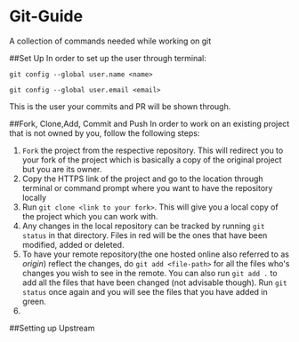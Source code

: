 # Git-Guide
A collection of commands needed while working on git

##Set Up
In order to set up the user through terminal:

`git config --global user.name <name>` 

`git config --global user.email <email>` 

This is the user your commits and PR will be shown through.

##Fork, Clone,Add, Commit and Push
In order to work on an existing project that is not owned by you, follow the following steps:

1. `Fork` the project from the respective repository. This will redirect you to your fork of the project which is basically a copy of the original project but you are its owner.
2. Copy the HTTPS link of the project and go to the location through terminal or command prompt where you want to have the repository locally
3. Run `git clone <link to your fork>`. This will give you a local copy of the project which you can work with.
4. Any changes in the local repository can be tracked by running `git status` in that directory. Files in red will be the ones that have been modified, added or deleted.
5. To have your remote repository(the one hosted online also referred to as *origin*) reflect the changes, do `git add <file-path>` for all the files who's changes you wish to see in the remote. You can also run `git add .` to add all the files that have been changed (not advisable though). Run `git status` once again and you will see the files that you have added in green.
6. 

##Setting up Upstream
